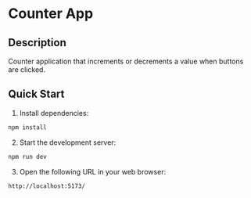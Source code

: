 # Counter App

## Description

Counter application that increments or decrements a value when buttons are clicked.

## Quick Start

1. Install dependencies:

```bash
npm install
```

2. Start the development server:

```bash
npm run dev
```

3. Open the following URL in your web browser:

```
http://localhost:5173/
```
